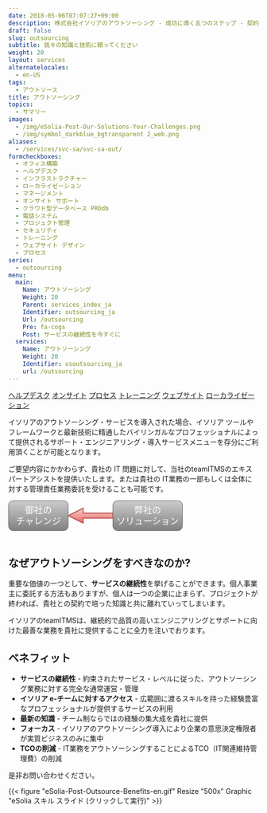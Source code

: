 ```yaml
---
date: 2018-05-06T07:07:27+09:00
description: 株式会社イソリアのアウトソーシング - 成功に導く五つのステップ - 契約締結、ディスカバリー、計画、実行、管理
draft: false
slug: outsourcing
subtitle: 我々の知識と技術に頼ってください
weight: 20
layout: services
alternatelocales:
  - en-US
tags:
  - アウトソース
title: アウトソーシング
topics:
  - サマリー
images:
  - /img/eSolia-Post-Our-Solutions-Your-Challenges.png
  - /img/symbol_darkblue_bgtransparent 2_web.png
aliases:
  - /services/svc-sa/svc-sa-out/
formcheckboxes:
  - オフィス構築
  - ヘルプデスク
  - インフラストラクチャー
  - ローカライゼーション
  - マネージメント
  - オンサイト サポート
  - クラウド型データベース PROdb
  - 電話システム
  - プロジェクト管理
  - セキュリティ
  - トレーニング
  - ウェブサイト デザイン
  - プロセス
series:
  - outsourcing
menu:
  main:
    Name: アウトソーシング
    Weight: 20
    Parent: services_index_ja
    Identifier: outsourcing_ja
    Url: /outsourcing
    Pre: fa-cogs
    Post: サービスの継続性を今すぐに
  services:
    Name: アウトソーシング
    Weight: 20
    Identifier: osoutsourcing_ja
    url: /outsourcing
---
```


<div class="buttons has-addons is-hidden-tablet">
  <a class="button is-active" href="/outsourcing"><span class="icon"><i class="fas fa-anchor"></i></span></a>
  <a class="button" href="/helpdesk">ヘルプデスク</a>
  <a class="button" href="/on-site">オンサイト</a>
  <a class="button" href="/process">プロセス</a>
  <a class="button" href="/training">トレーニング</a>
  <a class="button" href="/website-design">ウェブサイト</a>
  <a class="button" href="/localization">ローカライゼーション</a>
</div>

イソリアのアウトソーシング・サービスを導入された場合、イソリア ツールやフレームワークと最新技術に精通したバイリンガルなプロフェッショナルによって提供されるサポート・エンジニアリング・導入サービスメニューを存分にご利用頂くことが可能となります。

ご要望内容にかかわらず、貴社の IT 問題に対して、当社のteamITMSのエキスパートアシストを提供いたします。または貴社の IT業務の一部もしくは全体に対する管理責任業務委託を受けることも可能です。

<svg xmlns="http://www.w3.org/2000/svg" xmlns:xlink="http://www.w3.org/1999/xlink" width="351px" version="1.1" viewBox="0 0 351 80" style="max-width:100%;max-height:80px;"><defs><linearGradient x1="0%" y1="0%" x2="0%" y2="100%" id="mx-gradient-f8cecc-1-ea6b66-1-s-0"><stop offset="0%" style="stop-color:#f8cecc"/><stop offset="100%" style="stop-color:#ea6b66"/></linearGradient><linearGradient x1="0%" y1="0%" x2="0%" y2="100%" id="mx-gradient-cccccc-1-808080-1-s-0"><stop offset="0%" style="stop-color:#CCCCCC"/><stop offset="100%" style="stop-color:#808080"/></linearGradient></defs><g transform="translate(0.5,0.5)"><path d="M 210 25 L 210 35 L 150 35 L 150 45 L 120 30 L 150 15 L 150 25 Z" fill="url(#mx-gradient-f8cecc-1-ea6b66-1-s-0)" stroke="#b85450" stroke-width="2" stroke-miterlimit="10" pointer-events="none"/><rect x="0" y="0" width="120" height="60" rx="9" ry="9" fill="url(#mx-gradient-cccccc-1-808080-1-s-0)" stroke="#666666" pointer-events="none"/><g transform="translate(14.5,9.5)"><switch><foreignObject style="overflow:visible;" pointer-events="all" width="90" height="40" requiredFeatures="http://www.w3.org/TR/SVG11/feature#Extensibility"><div xmlns="http://www.w3.org/1999/xhtml" style="display: inline-block; font-size: 18px; font-family: Helvetica; color: rgb(255, 255, 255); line-height: 1.2; vertical-align: top; width: 91px; white-space: nowrap; word-wrap: normal; text-align: center;"><div xmlns="http://www.w3.org/1999/xhtml" style="display:inline-block;text-align:inherit;text-decoration:inherit;">御社の<br />チャレンジ<br /></div></div></foreignObject><text x="45" y="29" fill="#FFFFFF" text-anchor="middle" font-size="18px" font-family="Helvetica">御社の&lt;br&gt;チャレンジ&lt;br&gt;</text></switch></g><rect x="210" y="0" width="140" height="60" rx="9" ry="9" fill="url(#mx-gradient-cccccc-1-808080-1-s-0)" stroke="#666666" pointer-events="none"/><g transform="translate(216.5,9.5)"><switch><foreignObject style="overflow:visible;" pointer-events="all" width="126" height="40" requiredFeatures="http://www.w3.org/TR/SVG11/feature#Extensibility"><div xmlns="http://www.w3.org/1999/xhtml" style="display: inline-block; font-size: 18px; font-family: Helvetica; color: rgb(255, 255, 255); line-height: 1.2; vertical-align: top; width: 127px; white-space: nowrap; word-wrap: normal; text-align: center;"><div xmlns="http://www.w3.org/1999/xhtml" style="display:inline-block;text-align:inherit;text-decoration:inherit;">弊社の<br />ソリューション<br /></div></div></foreignObject><text x="63" y="29" fill="#FFFFFF" text-anchor="middle" font-size="18px" font-family="Helvetica">弊社の&lt;br&gt;ソリューション&lt;br&gt;</text></switch></g><path d="M NaN NaN L NaN NaN L NaN NaN L NaN NaN L NaN NaN L NaN NaN L NaN NaN Z" fill="none" stroke="#0000ff" stroke-width="2" stroke-miterlimit="10" pointer-events="none"/></g></svg>

## なぜアウトソーシングをすべきなのか?

重要な価値の一つとして、**サービスの継続性**を挙げることができます。個人事業主に委託する方法もありますが、個人は一つの企業に止まらず、プロジェクトが終われば、貴社との契約で培った知識と共に離れていってしまいます。

イソリアのteamITMSは、継続的で品質の高いエンジニアリングとサポートに向けた最善な業務を貴社に提供することに全力を注いでおります。

## ベネフィット

* **サービスの継続性** - 約束されたサービス・レベルに従った、アウトソーシング業務に対する完全な通常運営・管理
* **イソリア e-チームに対するアクセス** - 広範囲に渡るスキルを持った経験豊富なプロフェッショナルが提供するサービスの利用
* **最新の知識** - チーム制ならではの経験の集大成を貴社に提供
* **フォーカス** - イソリアのアウトソーシング導入により企業の意思決定権限者が実質ビジネスのみに集中
* **TCOの削減** - IT業務をアウトソーシングすることによるTCO（IT関連維持管理費）の削減

是非お問い合わせください。

{{< figure "eSolia-Post-Outsource-Benefits-en.gif" Resize "500x" Graphic "eSolia スキル スライド (クリックして実行)" >}}

